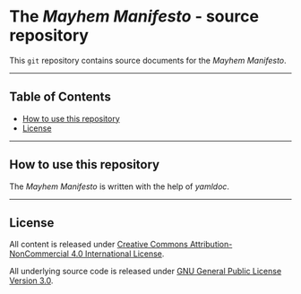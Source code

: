 # The *Mayhem Manifesto* - source repository

This `git` repository contains source documents for the *Mayhem Manifesto*.

***

## Table of Contents

- [How to use this repository](#how-to-use-this-repository)
- [License](#license)

***
## How to use this repository
The *Mayhem Manifesto* is written with the help of *yamldoc*.

***
## License
All content is released under
[Creative Commons Attribution-NonCommercial 4.0 International License](http://creativecommons.org/licenses/by-nc/4.0/).

All underlying source code is released under
[GNU General Public License Version 3.0](https://www.gnu.org/licenses/gpl-3.0.en.html).

